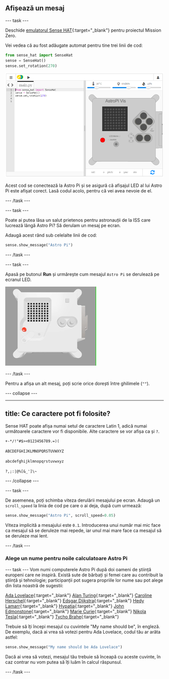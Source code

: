 ## Afișează un mesaj

--- task ---

Deschide [emulatorul Sense HAT](https://trinket.io/mission-zero){:target="_blank"} pentru proiectul Mission Zero.

Vei vedea că au fost adăugate automat pentru tine trei linii de cod:

```python
from sense_hat import SenseHat
sense = SenseHat()
sense.set_rotation(270)
```

![O captură de ecran a emulatorului Trinket Sense Hat, cu trei linii de cod de început afișate în panoul din partea stângă.](images/sense-hat-emulator2.png)

Acest cod se conectează la Astro Pi și se asigură că afișajul LED al lui Astro Pi este afișat corect. Lasă codul acolo, pentru că vei avea nevoie de el.

--- /task ---

--- task ---

Poate ai putea lăsa un salut prietenos pentru astronauții de la ISS care lucrează lângă Astro Pi? Să derulam un mesaj pe ecran.

Adaugă acest rând sub celelalte linii de cod:

```python
sense.show_message("Astro Pi")
```

--- /task ---

--- task ---

Apasă pe butonul **Run** și urmărește cum mesajul `Astro Pi` se derulează pe ecranul LED.

![Emulatorul Trinket Sense HAT care rulează un program eșantion care derulează textul "Astro PI" prin matricea LED cu litere albe](images/M0_1.gif)

--- /task ---



Pentru a afișa un alt mesaj, poți scrie orice dorești între ghilimele (`""`).

--- collapse ---

---
title: Ce caractere pot fi folosite?
---

Sense HAT poate afișa numai setul de caractere Latin 1, adică numai următoarele caractere vor fi disponibile. Alte caractere se vor afișa ca și `?`.

```
+-*/!"#$><0123456789.=)(

ABCDEFGHIJKLMNOPQRSTUVWXYZ

abcdefghijklmnopqrstuvwxyz

?,;:|@%[&_']\~
```

--- /collapse ---

--- task ---

De asemenea, poți schimba viteza derulării mesajului pe ecran. Adaugă un `scroll_speed` la linia de cod pe care o ai deja, după cum urmează:

```python
sense.show_message("Astro Pi", scroll_speed=0.05)
```

Viteza implicită a mesajului este `0.1`. Introducerea unui număr mai mic face ca mesajul să se deruleze mai repede, iar unul mai mare face ca mesajul să se deruleze mai lent.

--- /task ---

### Alege un nume pentru noile calculatoare Astro Pi

--- task --- Vom numi computerele Astro Pi după doi oameni de știință europeni care ne inspiră. Există sute de bărbați și femei care au contribuit la știință și tehnologie; participanții pot sugera propriile lor nume sau pot alege din lista noastră de sugestii:


[Ada Lovelace](https://en.wikipedia.org/wiki/Ada_Lovelace){:target="_blank"} 
[Alan Turing](https://en.wikipedia.org/wiki/Alan_Turing){:target="_blank"} 
[Caroline Herschel](https://en.wikipedia.org/wiki/Caroline_Herschel){:target="_blank"} 
[Edsgar Dijkstra](https://en.wikipedia.org/wiki/Edsger_W._Dijkstra){:target="_blank"} 
[Hedy Lamarr](https://en.wikipedia.org/wiki/Hedy_Lamarr){:target="_blank"} 
[Hypatia](https://en.wikipedia.org/wiki/Hypatia){:target="_blank"} 
[John Edmonstone](https://en.wikipedia.org/wiki/John_Edmonstone){:target="_blank"} 
[Marie Curie](https://en.wikipedia.org/wiki/Marie_Curie){:target="_blank"} 
[Nikola Tesla](https://en.wikipedia.org/wiki/Nikola_Tesla){:target="_blank"} 
[Tycho Brahe](https://en.wikipedia.org/wiki/Tycho_Brahe){:target="_blank"}

Trebuie să îți începi mesajul cu cuvintele "My name should be", în engleză. De exemplu, dacă ai vrea să votezi pentru Ada Lovelace, codul tău ar arăta astfel:

```python
sense.show_message("My name should be Ada Lovelace")
```

Dacă ai vrea să votezi, mesajul tău trebuie să înceapă cu aceste cuvinte, în caz contrar nu vom putea să îți luăm în calcul răspunsul.

--- /task ---



